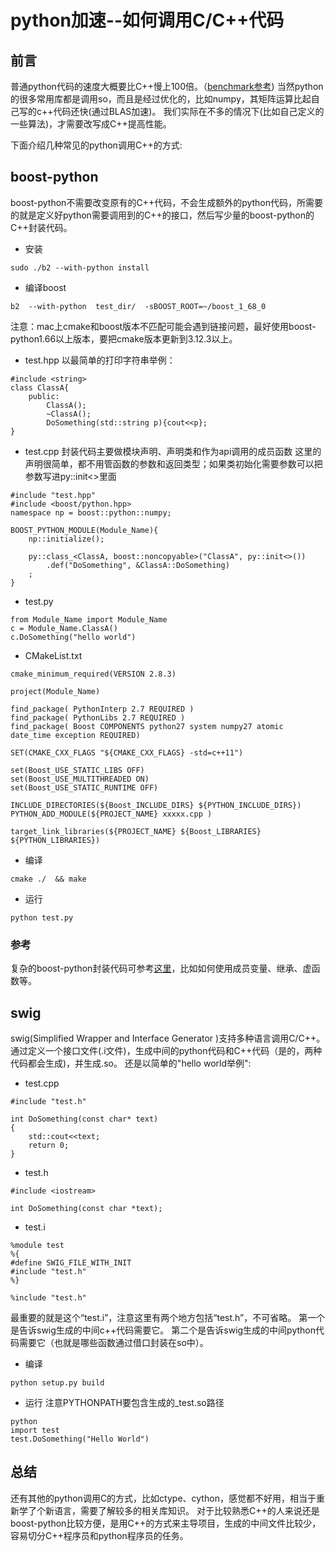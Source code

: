 python加速--如何调用C/C++代码
=============


前言
-------------
普通python代码的速度大概要比C++慢上100倍。（[benchmark参考](https://benchmarksgame-team.pages.debian.net/benchmarksgame/faster/gpp-python3.html))
当然python的很多常用库都是调用so，而且是经过优化的，比如numpy，其矩阵运算比起自己写的c++代码还快(通过BLAS加速)。
我们实际在不多的情况下(比如自己定义的一些算法)，才需要改写成C++提高性能。

下面介绍几种常见的python调用C++的方式:

boost-python
-------------
boost-python不需要改变原有的C++代码，不会生成额外的python代码，所需要的就是定义好python需要调用到的C++的接口，然后写少量的boost-python的C++封装代码。

* 安装
```
sudo ./b2 --with-python install
```

* 编译boost
```
b2  --with-python  test_dir/  -sBOOST_ROOT=~/boost_1_68_0
```

注意：mac上cmake和boost版本不匹配可能会遇到链接问题，最好使用boost-python1.66以上版本，要把cmake版本更新到3.12.3以上。

* test.hpp
以最简单的打印字符串举例：
```
#include <string>
class ClassA{
    public:
    	ClassA();
    	~ClassA();
    	DoSomething(std::string p){cout<<p};
}
```

* test.cpp
封装代码主要做模块声明、声明类和作为api调用的成员函数
这里的声明很简单，都不用管函数的参数和返回类型；如果类初始化需要参数可以把参数写进py::init<>里面
```
#include "test.hpp"
#include <boost/python.hpp>
namespace np = boost::python::numpy;

BOOST_PYTHON_MODULE(Module_Name){	
  	np::initialize();

  	py::class_<ClassA, boost::noncopyable>("ClassA", py::init<>())
        .def("DoSomething", &ClassA::DoSomething)
    ;
}
```

* test.py
```
from Module_Name import Module_Name
c = Module_Name.ClassA()
c.DoSomething("hello world")
```

* CMakeList.txt
```
cmake_minimum_required(VERSION 2.8.3)

project(Module_Name)

find_package( PythonInterp 2.7 REQUIRED )
find_package( PythonLibs 2.7 REQUIRED )
find_package( Boost COMPONENTS python27 system numpy27 atomic date_time exception REQUIRED)

SET(CMAKE_CXX_FLAGS "${CMAKE_CXX_FLAGS} -std=c++11")

set(Boost_USE_STATIC_LIBS OFF)
set(Boost_USE_MULTITHREADED ON)
set(Boost_USE_STATIC_RUNTIME OFF)

INCLUDE_DIRECTORIES(${Boost_INCLUDE_DIRS} ${PYTHON_INCLUDE_DIRS})
PYTHON_ADD_MODULE(${PROJECT_NAME} xxxxx.cpp )

target_link_libraries(${PROJECT_NAME} ${Boost_LIBRARIES} ${PYTHON_LIBRARIES})
```

* 编译
```
cmake ./  && make
```

* 运行
```
python test.py
```

### 参考
复杂的boost-python封装代码可参考[这里](https://www.boost.org/doc/libs/1_68_0/libs/python/doc/html/tutorial/index.html)，比如如何使用成员变量、继承、虚函数等。


swig
-------------
swig(Simplified Wrapper and Interface Generator )支持多种语言调用C/C++。通过定义一个接口文件(.i文件)，生成中间的python代码和C++代码（是的，两种代码都会生成)，并生成.so。
还是以简单的"hello world举例":

* test.cpp
```
#include "test.h"

int DoSomething(const char* text)
{
	std::cout<<text;
	return 0;
}
```

* test.h
```
#include <iostream>

int DoSomething(const char *text);
```

* test.i
```
%module test
%{
#define SWIG_FILE_WITH_INIT
#include "test.h"
%}

%include "test.h"
```
最重要的就是这个“test.i”，注意这里有两个地方包括“test.h”，不可省略。
第一个是告诉swig生成的中间c++代码需要它。
第二个是告诉swig生成的中间python代码需要它（也就是哪些函数通过借口封装在so中）。

* 编译
```
python setup.py build
```

* 运行
注意PYTHONPATH要包含生成的_test.so路径
```
python
import test
test.DoSomething("Hello World")
```


总结
-------------
还有其他的python调用C的方式，比如ctype、cython，感觉都不好用，相当于重新学了个新语言，需要了解较多的相关库知识。
对于比较熟悉C++的人来说还是boost-python比较方便，是用C++的方式来主导项目，生成的中间文件比较少，容易切分C++程序员和python程序员的任务。




